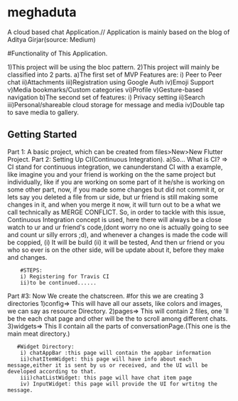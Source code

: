 # meghaduta

A cloud based chat Application.// Application is mainly based on the blog of Aditya Girjar(source: Medium)

#Functionality of This Application.

1)This project will be using the bloc pattern.
2)This project will mainly be classified into 2 parts.
 a)The first set of MVP Features are:
   i) Peer to Peer chat
   ii)Attachments
   iii)Registration using Google Auth
   iv)Emoji Support
   v)Media bookmarks/Custom categories
   vi)Profile
   v)Gesture-based navigation
 b)The second set of features:
   i) Privacy setting
   ii)Search
   iii)Personal/shareable cloud storage for message and media
   iv)Double tap to save media to gallery.

## Getting Started

Part 1: A basic project, which can be created from files>New>New Flutter Project.
Part 2: Setting Up CI(Continuous Integration).
     a)So... What is CI?
     => CI stand for continuous integration, we canunderstand CI with a example, like imagine you and your friend is working on the
        the same project but individually, like if you are working on some part of it he/she is working on some other part, now,
        if you made some changes but did not commit it, or lets say you deleted a file from ur side, but ur friend is still making
        some changes in it, and when you merge it now, it will turn out to be a what we call technically as MERGE CONFLICT. So, in
        order to tackle with this issue,  Continuous Integration concept is used, here there will always be a close watch to ur and ur friend's
        code,(dont worry no one is actually going to see and count ur silly errors ;d), and whenever a changes is made the code will be
        coppied, (i) It will be build (ii) it will be tested, And then ur friend or you who so ever is on the other side, will be update
        about it, before they make and changes.

        #STEPS:
        i) Registering for Travis CI
        ii)to be continued......
Part #3: Now We create the chatscreen.
       #for this we are creating 3 directories
       1)config=> This will have all our assets, like colors and images, we can say as resource Directory.
       2)pages=> This will contain 2 files, one 'll be the each chat page and other will be the to scroll among different chats.
       3)widgets=> This ll contain all the parts of conversationPage.(This one is the main meat directory.)
       
       #Widget Directory:
        i) chatAppBar :this page will contain the appbar information
        ii)chatItemWidget: this page will have info about each message,either it is sent by us or received, and the UI will be developed according to that.
        iii)chatListWidget: this page will have chat item page
        iv) InputWidget: this page will provide the UI for wrtitng the message.
       
           